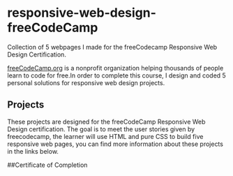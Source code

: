 # responsive-web-design-freeCodeCamp
Collection of 5 webpages I made for the freeCodecamp Responsive Web Design Certification.

[freeCodeCamp.org](https://www.freecodecamp.org/) is a nonprofit organization helping thousands of people learn to code for free.In order to complete this course, I design and coded 5 personal solutions for responsive web design projects.

## Projects
These projects are designed for the freeCodeCamp Responsive Web Design certification. The goal is to meet the user stories given by freecodecamp, the learner will use HTML and pure CSS to build five responsive web pages, you can find more information about these projects in the links below.




##Certificate of Completion

